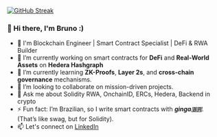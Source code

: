 [![GitHub Streak](https://github-readme-streak-stats.herokuapp.com?user=CamposBruno&theme=transparent&hide_border=true&short_numbers=true&date_format=%5BY%20%5DM%20j&mode=weekly&card_height=120)](https://git.io/streak-stats)

### 👋 Hi there, I'm Bruno :)
- 🚀 I'm Blockchain Engineer | Smart Contract Specialist | DeFi & RWA Builder
- 🔭 I’m currently working on smart contracts for **DeFi** and **Real-World Assets** on **Hedera Hashgraph**
- 🌱 I’m currently learning **ZK-Proofs**, **Layer 2s**, and **cross-chain governance** mechanisms.
- 👯 I’m looking to collaborate on mission-driven projects.
- 💬 Ask me about Solidity RWA, OnchainID, ERCs, Hedera, Backend in crypto
- ⚡  Fun fact: I’m Brazilian, so I write smart contracts with **_ginga🇧🇷_**. (That’s like swag, but for Solidity).
- 📫 Let's connect on [LinkedIn](https://www.linkedin.com/in/bhncampos)


 
